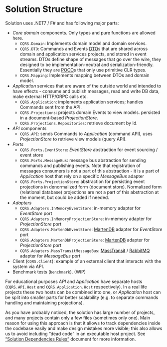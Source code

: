 # Solution Structure

Solution uses .NET7 / F# and has following major parts:

- *Core domain* components. Only types and pure functions are allowed here.
  - `CQRS.Domain`: Implements domain model and domain services.
  - `CQRS.DTO`: Commands and Events [DTO](./dto.md)s that are shared across
    domain and application services projects, and stored in event streams.
    DTOs define shape of messages that go over the wire, they designed to be
    implementation-neutral and serialization-friendly. Essentially they are
    [POCO](https://en.wikipedia.org/wiki/Plain_old_CLR_object)s that only use
    primitive CLR types.
  - `CQRS.Mapping`: Implements mapping between DTOs and domain model.
- *Application* services that are aware of the outside world and intended
    to have effects - consume and publish messages, read and write DB data,
    make external HTTP/GRPC calls etc.
  - `CQRS.Application`: implements application services; handles Commands sent
    from the API.
  - `CQRS.Projections`: projects domain Events to view models.
    persisted in a document-based *ProjectionStore*.
  - `CQRS.Projections.Repositories`: retrieve document by Id.
- *API* components
  - `CQRS.API`: sends Commands to *Application* (command API),
    uses *ProjectionStore* to retrieve view models (query API).
- *Ports*
  - `CQRS.Ports.EventStore`: *EventStore* abstraction for event sourcing /
    event store
  - `CQRS.Ports.MessageBus`: message bus abstraction for sending commands and
    publishing events. Note that registration of messages consumers is not
    a part of this abstraction - it is a part of *Application* host that rely
    on a specific *MessageBus* adapter
  - `CQRS.Ports.ProjectionStore`: abstraction for persisting event
    projections in denormalized form (document store). Normalized form
    (relational database) projections are not a part of this abstraction
    at the moment, but could be added if needed.
- *Adapters*
  - `CQRS.Adapters.InMemoryEventStore`: in-memory adapter for *EventStore* port
  - `CQRS.Adapters.InMemoryProjectionStore`: in-memory adapter for
    *ProjectionStore* port
  - `CQRS.Adapters.MartenDbEventStore`: [MartenDB](https://martendb.io/) adapter
    for *EventStore* port
  - `CQRS.Adapters.MartenDbProjectionStore`: [MartenDB](https://martendb.io/)
    adapter for *ProjectionStore* port
  - `CQRS.Adapters.MassTransitMessageBus`:
    [MassTransit](https://masstransit.io/) /
    [RabbitMQ](https://www.rabbitmq.com/) adapter for *MessageBus* port
- Client (`CQRS.Client`): example of an external client that interacts with
  the system via API.
- Benchmark tests (`benchmark`). (WIP)

For educational purposes *API* and *Application* have separate hosts
(`CQRS.API.Host` and `CQRS.Application.Host` respectively). In a real life
projects these two hosts can be combined into one, or *Application* host
can be split into smaller parts for better scalability (e.g. to separate
commands handling and maintaining projections).

As you have probably noticed, the solution has large number of projects, and
many projects contain only a few files (sometimes only one). Main reason
for using this approach is that it allows to track dependencies inside the
codebase easily and make design mistakes more visible; this also allows us
to avoid including “dead code” in an executable host project.
See [“Solution Dependencies Rules”](./dependencies.md) document
for more information.
